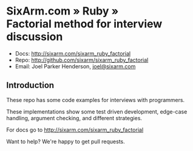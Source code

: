 # SixArm.com » Ruby » <br> Factorial method for interview discussion

* Docs: <http://sixarm.com/sixarm_ruby_factorial>
* Repo: <http://github.com/sixarm/sixarm_ruby_factorial>
* Email: Joel Parker Henderson, <joel@sixarm.com>


## Introduction

These repo has some code examples for interviews with programmers.

These implementations show some test driven development, edge-case handling, argument checking, and different strategies.

For docs go to <http://sixarm.com/sixarm_ruby_factorial>

Want to help? We're happy to get pull requests.

